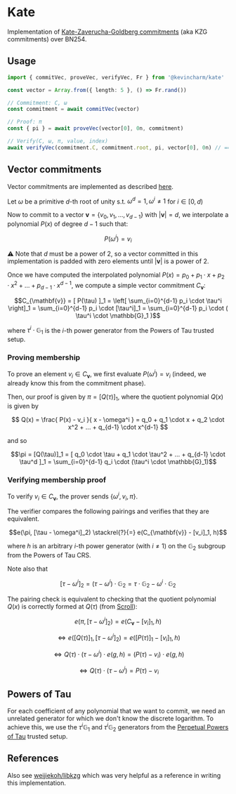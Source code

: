 # Kate

Implementation of [Kate-Zaverucha-Goldberg commitments](https://www.iacr.org/archive/asiacrypt2010/6477178/6477178.pdf) (aka KZG commitments) over BN254.

## Usage

```ts
import { commitVec, proveVec, verifyVec, Fr } from '@kevincharm/kate'

const vector = Array.from({ length: 5 }, () => Fr.rand())

// Commitment: C, ω
const commitment = await commitVec(vector)

// Proof: π
const { pi } = await proveVec(vector[0], 0n, commitment)

// Verify(C, ω, π, value, index)
await verifyVec(commitment.C, commitment.root, pi, vector[0], 0n) // === true
```

## Vector commitments

Vector commitments are implemented as described [here](https://dankradfeist.de/ethereum/2021/06/18/verkle-trie-for-eth1.html).

Let $\omega$ be a primitive $d$-th root of unity s.t. $\omega^d = 1, \omega^i \neq 1$ for $i \in [0, d)$

Now to commit to a vector $\mathbf{v} = \{ v_0, v_1, ..., v_{d-1} \}$ with $|\mathbf{v}| = d$, we interpolate a polynomial $P(x)$ of degree $d-1$ such that:

$$
P(\omega^i) = v_i
$$

⚠️ Note that $d$ must be a power of 2, so a vector committed in this implementation is padded with zero elements until $|\mathbf{v}|$ is a power of 2.

Once we have computed the interpolated polynomial $P(x) = p_0 + p_1 \cdot x + p_2 \cdot x^2 + ... + p_{d-1} \cdot x^{d-1}$, we compute a simple vector commitment $C_{\mathbf{v}}$:

```math
C_{\mathbf{v}} = [ P(\tau) ]_1 = \left[ \sum_{i=0}^{d-1} p_i \cdot \tau^i \right]_1 = \sum_{i=0}^{d-1} p_i \cdot [\tau^i]_1 = \sum_{i=0}^{d-1} p_i \cdot ( \tau^i \cdot \mathbb{G}_1 )
```

where $\tau^i \cdot \mathbb{G}_1$ is the $i$-th power generator from the Powers of Tau trusted setup.

### Proving membership

To prove an element $v_i \in C_{\mathbf{v}}$, we first evaluate $P(\omega^i) = v_i$ (indeed, we already know this from the commitment phase).

Then, our proof is given by $\pi = [Q(\tau)]_1$, where the quotient polynomial $Q(x)$ is given by

$$
Q(x) = \frac{ P(x) - v_i }{ x - \omega^i } = q_0 + q_1 \cdot x + q_2 \cdot x^2 + ... + q_{d-1} \cdot x^{d-1}
$$

and so

```math
\pi
= [Q(\tau)]_1
= [ q_0 \cdot \tau + q_1 \cdot \tau^2 + ... + q_{d-1} \cdot \tau^d ]_1
= \sum_{i=0}^{d-1} q_i \cdot (\tau^i \cdot \mathbb{G}_1)
```

### Verifying membership proof

To verify $v_i \in C_{\mathbf{v}}$, the prover sends $\{ \omega^i, v_i, \pi \}$.

The verifier compares the following pairings and verifies that they are equivalent.

```math
e(\pi, [\tau - \omega^i]_2) \stackrel{?}{=} e(C_{\mathbf{v}} - [v_i]_1, h)
```

where $h$ is an arbitrary $i$-th power generator (with $i \neq 1$) on the $\mathbb{G}_2$ subgroup from the Powers of Tau CRS.

Note also that

$$
[\tau - \omega^i]_2 = (\tau - \omega^i) \cdot \mathbb{G}_2 = \tau \cdot \mathbb{G}_2 - \omega^i \cdot \mathbb{G}_2
$$

The pairing check is equivalent to checking that the quotient polynomial $Q(x)$ is correctly formed at $Q(\tau)$ (from [Scroll](https://docs.scroll.io/en/learn/zero-knowledge/kzg-commitment-scheme)):

```math
e(\pi, [\tau - \omega^i]_2) = e(C_{\mathbf{v}} - [v_i]_1, h)
```

$$
\iff e([Q(\tau)]_1, [\tau - \omega^i]_2) = e([P(\tau)]_1 - [v_i]_1, h)
$$

$$
\iff Q(\tau) \cdot (\tau - \omega^i) \cdot e(g,h)
= (P(\tau) - v_i) \cdot e(g,h)
$$

$$
\iff Q(\tau) \cdot (\tau - \omega^i) = P(\tau) - v_i
$$

## Powers of Tau

For each coefficient of any polynomial that we want to commit, we need an unrelated generator for which we don't know the discrete logarithm. To achieve this, we use the $\tau^i \mathbb{G}_1$ and $\tau^i \mathbb{G}_2$ generators from the [Perpetual Powers of Tau](https://github.com/privacy-scaling-explorations/perpetualpowersoftau) trusted setup.

## References

Also see [weijiekoh/libkzg](https://github.com/weijiekoh/libkzg) which was very helpful as a reference in writing this implementation.
